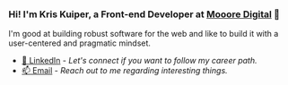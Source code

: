 ### Hi! I'm Kris Kuiper, a Front-end Developer at [Mooore Digital](https://www.mooore.nl/) 👋

I'm good at building robust software for the web and like to build it with a user-centered and pragmatic mindset.

- [:necktie: LinkedIn](https://www.linkedin.com/in/kris-kuiper-0b6897a2/) - *Let's connect if you want to follow my career path.*
- [:mailbox: Email](mailto:kriskuiper74@gmail.com) - *Reach out to me regarding interesting things.*

<!--
**kriskuiper/kriskuiper** is a ✨ _special_ ✨ repository because its `README.md` (this file) appears on your GitHub profile.

Here are some ideas to get you started:

- 🔭 I’m currently working on ...
- 🌱 I’m currently learning ...
- 👯 I’m looking to collaborate on ...
- 🤔 I’m looking for help with ...
- 💬 Ask me about ...
- 📫 How to reach me: ...
- 😄 Pronouns: ...
- ⚡ Fun fact: ...
-->
